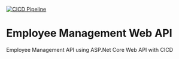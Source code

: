 [![CICD Pipeline](https://github.com/TeklitB/EmployeeManagement/actions/workflows/cicdworkflow.yml/badge.svg)](https://github.com/TeklitB/EmployeeManagement/actions/workflows/cicdworkflow.yml)

# Employee Management Web API
Employee Management API using ASP.Net Core Web API with CICD
